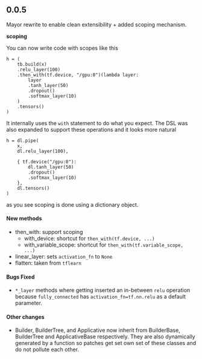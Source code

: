 ## 0.0.5
Mayor rewrite to enable clean extensibility + added scoping mechanism.

**scoping**

You can now write code with scopes like this

    h = (
        tb.build(x)
        .relu_layer(100)
        .then_with(tf.device, "/gpu:0")(lambda layer:
            layer
            .tanh_layer(50)
            .dropout()
            .softmax_layer(10)
        )
        .tensors()
    )

It internally uses the `with` statement to do what you expect. The DSL was also expanded to support these operations and it looks more natural

    h = dl.pipe(
        x,
        dl.relu_layer(100),

        { tf.device("/gpu:0"):
            dl.tanh_layer(50)
            .dropout()
            .softmax_layer(10)
        },
        dl.tensors()
    )

as you see scoping is done using a dictionary object.

#### New methods
* then_with: support scoping
  * with_device: shortcut for `then_with(tf.device, ...)`
  * with_variable_scope:  shortcut for `then_with(tf.variable_scope, ...)`
* linear_layer: sets `activation_fn` to `None`
* flatten: taken from `tflearn`

#### Bugs Fixed
* `*_layer` methods where getting inserted an in-between `relu` operation because `fully_connected` has `activation_fn=tf.nn.relu` as a default parameter.

#### Other changes
* Builder, BuilderTree, and Applicative now inherit from BuilderBase, BuilderTree and ApplicativeBase respectively. They are also dynamically generated by a function so patches get set own set of these classes and do not pollute each other.
